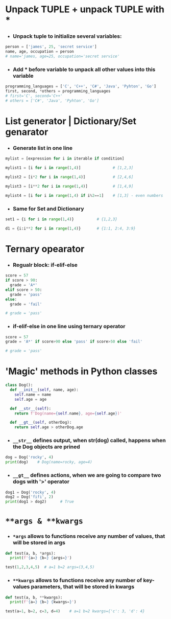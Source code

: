 # Unpack TUPLE + unpack TUPLE with *

* ### Unpack tuple to initialize several variables:  
```python
person = ['james', 25, 'secret service']
name, age, occupation = person
# name='james, age=25, occupation='secret service'
```  
  
* ### Add * before variable to unpack all other values into this variable
```python
programming_languages = ['C', 'C++', 'C#', 'Java', 'Pyhton', 'Go']
first, second, *others = programming_languages
# first='C', second='C++'
# others = ['C#', 'Java', 'Pyhton', 'Go']
```
  
# List generator | Dictionary/Set genarator

* ### Generate list in one line
```python
mylist = [expression for i in iterable if condition]

mylist1 = [i for i in range(1,4)]              # [1,2,3]

mylist2 = [i*2 for i in range(1,4)]            # [2,4,6]

mylist3 = [i**2 for i in range(1,4)]           # [1,4,9]

mylist4 = [i for i in range(1,4) if i%2==1]    # [1,3] - even numbers
```

* ### Same for Set and Dictionary
```python
set1 = {i for i in range(1,4)}          # {1,2,3}

d1 = {i:i**2 for i in range(1,4)}       # {1:1, 2:4, 3:9}
```
  
# Ternary opearator

* ### Regualr block: if-elif-else
```python
score = 57
if score > 90:
  grade = 'A*'
elif score > 50:
  grade = 'pass'
else:
  grade = 'fail'

# grade = 'pass'
```
* ### if-elif-else in one line using ternary operator
```python
score = 57
grade = 'A*' if score>90 else 'pass' if score>50 else 'fail'

# grade = 'pass'
```
  
# 'Magic' methods in Python classes
```python
class Dog():
  def __init__(self, name, age):
    self.name = name
    self.age = age

  def __str__(self):
    return f'Dog(name={self.name}, age={self.age})'

  def __gt__(self, otherDog):
    return self.age > otherDog.age
```    
   
* ### `__str__` defines output, when str(dog) called, happens when the Dog objects are prined
```python
dog = Dog('rocky', 4)
print(dog)    # Dog(name=rocky, age=4)
```

* ### `__gt__` defines actions, when we are going to compare two dogs with '>' operator
```python
dog1 = Dog('rocky', 4)
dog2 = Dog('fifi', 2)
print(dog1 > dog2)      # True
```
  
# `**args & **kwargs`

* ### `*args` allows to functions receive any number of values, that will be stored in args
```python
def test(a, b, *args):
  print(f'{a=} {b=} {args=}')

test(1,2,3,4,5)  # a=1 b=2 args=(3,4,5)
```
* ### `**kwargs` allows to functions receive any number of key-values parameters, that will be stored in kwargs
```python
def test(a, b, **kwargs):
  print(f'{a=} {b=} {kwargs=}')

test(a=1, b=2, c=3, d=4)    # a=1 b=2 kwargs={'c': 3, 'd': 4}
```



```python
```

